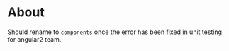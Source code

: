 # About
Should rename to `components` once the error has been fixed in unit testing for angular2 team.